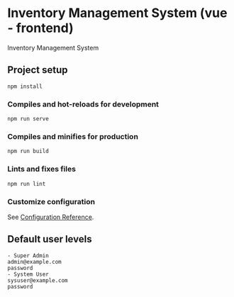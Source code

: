 # Inventory Management System (vue - frontend)
Inventory Management System

## Project setup
```
npm install
```
### Compiles and hot-reloads for development
```
npm run serve
```
### Compiles and minifies for production
```
npm run build
```
### Lints and fixes files
```
npm run lint
```

### Customize configuration
See [Configuration Reference](https://cli.vuejs.org/config/).

## Default user levels

```
- Super Admin
admin@example.com
password
- System User
sysuser@example.com
password